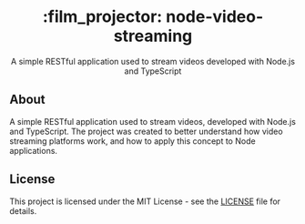 <div align="center">
  <h1>:film_projector: node-video-streaming</h1>
  <p>A simple RESTful application used to stream videos developed with Node.js and TypeScript</p>
</div>

## About

A simple RESTful application used to stream videos, developed with Node.js and TypeScript. The project was created to better understand how video streaming platforms work, and how to apply this concept to Node applications.

## License

This project is licensed under the MIT License - see the [LICENSE](LICENSE) file for details.
